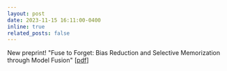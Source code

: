 ```yaml
---
layout: post
date: 2023-11-15 16:11:00-0400
inline: true
related_posts: false
---
```


New preprint! "Fuse to Forget: Bias Reduction and Selective Memorization through Model Fusion" \[[pdf](https://arxiv.org/pdf/2311.07682.pdf)\]

